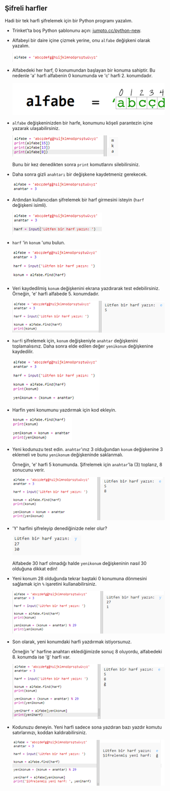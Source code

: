 ## Şifreli harfler

Hadi bir tek harfi şifrelemek için bir Python programı yazalım.

+ Trinket'ta boş Python şablonunu açın: <a href="http://jumpto.cc/python-new" target="_blank">jumpto.cc/python-new</a>.

+ Alfabeyi bir daire içine çizmek yerine, onu `alfabe` değişkeni olarak yazalım.
    
    ![ekran görüntüsü](images/messages-alphabet.png)

+ Alfabedeki her harf, 0 konumundan başlayan bir konuma sahiptir. Bu nedenle 'a' harfi alfabenin 0 konumunda ve 'c' harfi 2. konumdadır.
    
    ![ekran görüntüsü](images/messages-array.png)

+ `alfabe` değişkeninizden bir harfe, konumunu köşeli parantezin içine yazarak ulaşabilirsiniz.
    
    ![ekran görüntüsü](images/messages-alphabet-array.png)
    
    Bunu bir kez denedikten sonra `print` komutlarını silebilirsiniz.

+ Daha sonra gizli `anahtarı` bir değişkene kaydetmeniz gerekecek.
    
    ![ekran görüntüsü](images/messages-key.png)

+ Ardından kullanıcıdan şifrelemek bir harf girmesini isteyin (`harf` değişkeni isimli).
    
    ![ekran görüntüsü](images/messages-character.png)

+ `harf` 'in `konum` 'unu bulun.
    
    ![ekran görüntüsü](images/messages-position.png)

+ Veri kaydedilmiş `konum` değişkenini ekrana yazdırarak test edebilirsiniz. Örneğin, 'e' harfi alfabede 5. konumdadır.
    
    ![ekran görüntüsü](images/messages-position-test.png)

+ `harf`i şifrelemek için, `konum` değişkeniyle `anahtar` değişkenini toplamalısınız. Daha sonra elde edilen değer `yenikonum` değişkenine kaydedilir.
    
    ![ekran görüntüsü](images/messages-newposition.png)

+ Harfin yeni konumunu yazdırmak için kod ekleyin.
    
    ![ekran görüntüsü](images/messages-newposition-print.png)

+ Yeni kodunuzu test edin. `anahtar`'ınız 3 olduğundan `konum` değişkenine 3 eklemeli ve bunu `yenikonum` değişkeninde saklanmalı.
    
    Örneğin, 'e' harfi 5 konumunda. Şifrelemek için `anahtar`'la (3) toplarız, 8 sonucunu verir.
    
    ![ekran görüntüsü](images/messages-newposition-test.png)

+ 'Y' harfini şifreleyip denediğinizde neler olur?
    
    ![ekran görüntüsü](images/messages-modulus-bug.png)
    
    Alfabede 30 harf olmadığı halde `yenikonum` değişkeninin nasıl 30 olduğuna dikkat edin!

+ Yeni konum 28 olduğunda tekrar baştaki 0 konumuna dönmesini sağlamak için `%` işaretini kullanabilirsiniz.
    
    ![ekran görüntüsü](images/messages-modulus.png)

+ Son olarak, yeni konumdaki harfi yazdırmak istiyorsunuz.
    
    Örneğin 'e' harfine anahtarı eklediğimizde sonuç 8 oluyordu, alfabedeki 8. konumda ise 'ğ' harfi var.
    
    ![ekran görüntüsü](images/messages-newcharacter.png)

+ Kodunuzu deneyin. Yeni harfi sadece sona yazdıran bazı yazdır komutu satırlarınızı, koddan kaldırabilirsiniz.
    
    ![ekran görüntüsü](images/messages-enc-test.png)
